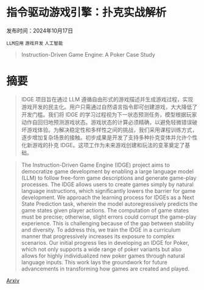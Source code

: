 # 指令驱动游戏引擎：扑克实战解析

发布时间：2024年10月17日

`LLM应用` `游戏开发` `人工智能`

> Instruction-Driven Game Engine: A Poker Case Study

# 摘要

> IDGE 项目旨在通过 LLM 遵循自由形式的游戏描述并生成游戏过程，实现游戏开发的民主化。用户只需通过自然语言指令即可创建游戏，大大降低了开发门槛。我们将 IDGE 的学习过程视为下一状态预测任务，模型根据玩家动作自回归地预测游戏状态。游戏状态的计算必须精确，以避免轻微错误破坏游戏体验。为解决稳定性和多样性之间的挑战，我们采用课程训练方式，逐步增加复杂场景的接触。初步成果是开发了支持多种扑克变体并允许个性化新游戏的扑克 IDGE。这项工作为未来游戏创建和玩法的变革奠定了基础。

> The Instruction-Driven Game Engine (IDGE) project aims to democratize game development by enabling a large language model (LLM) to follow free-form game descriptions and generate game-play processes. The IDGE allows users to create games simply by natural language instructions, which significantly lowers the barrier for game development. We approach the learning process for IDGEs as a Next State Prediction task, wherein the model autoregressively predicts the game states given player actions. The computation of game states must be precise; otherwise, slight errors could corrupt the game-play experience. This is challenging because of the gap between stability and diversity. To address this, we train the IDGE in a curriculum manner that progressively increases its exposure to complex scenarios. Our initial progress lies in developing an IDGE for Poker, which not only supports a wide range of poker variants but also allows for highly individualized new poker games through natural language inputs. This work lays the groundwork for future advancements in transforming how games are created and played.

[Arxiv](https://arxiv.org/abs/2410.13441)